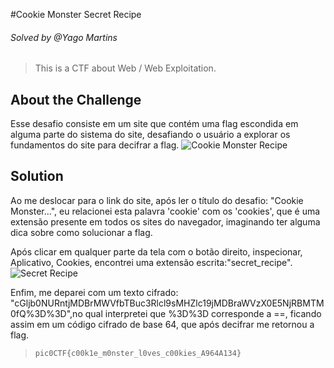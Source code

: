 #Cookie Monster Secret Recipe
###### Solved by @Yago Martins
> This is a CTF about Web / Web Exploitation.
## About the Challenge
Esse desafio consiste em um site que contém uma flag escondida em alguma parte do sistema do site, desafiando o usuário a explorar os fundamentos do site para decifrar a flag.
![Cookie Monster Recipe](imagem/CookieMonsterRecipe.png)


## Solution
Ao me deslocar para o link do site, após ler o título do desafio: "Cookie Monster...", eu relacionei esta palavra 'cookie' com os 'cookies', que é uma extensão presente em todos os sites do navegador, imaginando ter alguma dica
sobre como solucionar a flag.

Após clicar em qualquer parte da tela com o botão direito, inspecionar, Aplicativo, Cookies, encontrei uma extensão escrita:"secret_recipe". 
![Secret Recipe](imagem/CookieMonster2.png)

Enfim, me deparei com um texto cifrado: "cGljb0NURntjMDBrMWVfbTBuc3Rlcl9sMHZlc19jMDBraWVzX0E5NjRBMTM0fQ%3D%3D",no qual interpretei que %3D%3D corresponde a ==, ficando assim em um código cifrado de base 64, que após decifrar me retornou a flag.

>`pic0CTF{c00k1e_m0nster_l0ves_c00kies_A964A134}`
 
